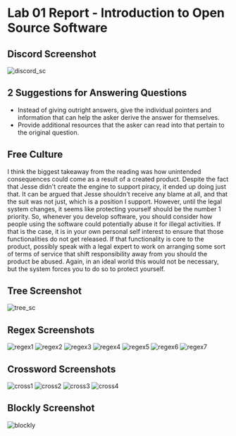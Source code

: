 # Lab 01 Report - Introduction to Open Source Software

## Discord Screenshot

![discord_sc](discord_sc.jpg)

## 2 Suggestions for Answering Questions

- Instead of giving outright answers, give the individual pointers and
information that can help the asker derive the answer for themselves.
- Provide additional resources that the asker can read into that pertain to the
original question.

## Free Culture

I think the biggest takeaway from the reading was how unintended consequences
could come as a result of a created product. Despite the fact that Jesse didn't
create the engine to support piracy, it ended up doing just that. It can be
argued that Jesse shouldn't receive any blame at all, and that the suit was not
just, which is a position I support. However, until the legal system changes,
it seems like protecting yourself should be the number 1 priority. So, whenever
you develop software, you should consider how people using the software could
potentially abuse it for illegal activities. If that is the case, it is in your
own personal self interest to ensure that those functionalities do not get
released. If that functionality is core to the product, possibly speak with a
legal expert to work on arranging some sort of terms of service that shift
responsibility away from you should the product be abused. Again, in an ideal
world this would not be necessary, but the system forces you to do so to protect
yourself. 

## Tree Screenshot

![tree_sc](tree_sc.jpg)

## Regex Screenshots

![regex1](regex1.jpg)
![regex2](regex2.jpg)
![regex3](regex3.jpg)
![regex4](regex4.jpg)
![regex5](regex5.jpg)
![regex6](regex6.jpg)
![regex7](regex7.jpg)

## Crossword Screenshots

![cross1](cross1.jpg)
![cross2](cross2.jpg)
![cross3](cross3.jpg)
![cross4](cross4.jpg)

## Blockly Screenshot

![blockly](blockly.jpg)

